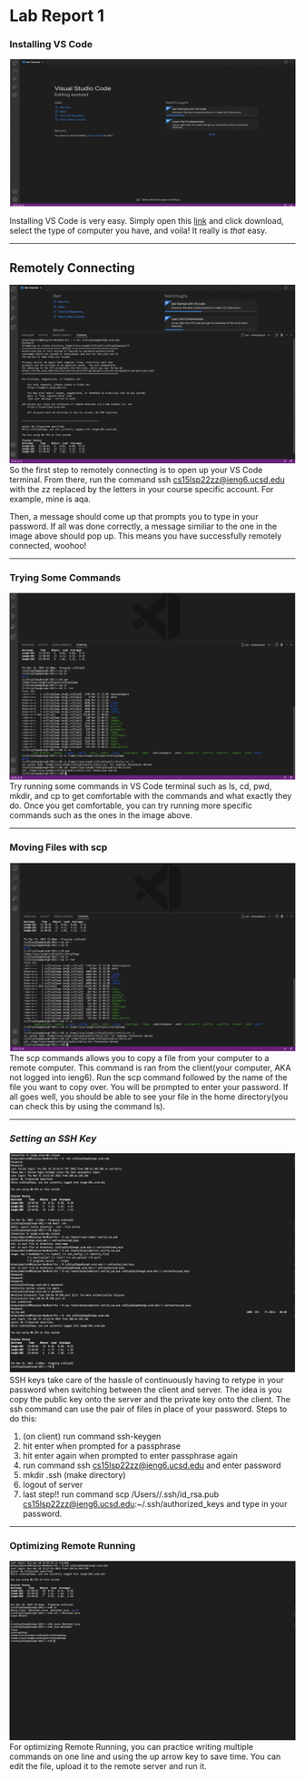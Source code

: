 # Lab Report 1


### **Installing VS Code**
![VS Code](VS%20Code.png)

Installing VS Code is very easy. Simply open this
[link](https://code.visualstudio.com/) and click download, select the type of computer you have, and voila! It really is *that* easy. 


----
## **Remotely Connecting**
![Remotely Connecting](Remotely%20Connecting.png)
So the first step to remotely connecting is to open up your VS Code terminal. From there, run the command ssh cs15lsp22zz@ieng6.ucsd.edu with the zz replaced by the letters in your course specific account. For example, mine is aqa. 

Then, a message should come up that prompts you to type in your password. If all was done correctly, a message similiar to the one in the image above should pop up. This means you have successfully remotely connected, woohoo!


----
### **Trying Some Commands**
![Trying Some Commands](Trying%20Some%20Commands.png)
Try running some commands in VS Code terminal such as ls, cd, pwd, mkdir, and cp to get comfortable with the commands and what exactly they do. Once you get comfortable, you can try running more specific commands such as the ones in the image above. 


---
### **Moving Files with scp**
![Moving Files with scp](Moving%20Files%20with%20scp.png)
The scp commands allows you to copy a file from your computer to a remote computer. This command is ran from the client(your computer, AKA not logged into ieng6). Run the scp command followed by the name of the file you want to copy over. You will be prompted to enter your password. If all goes well, you should be able to see your file in the home directory(you can check this by using the command ls). 

---
### *Setting an SSH Key*
![Setting an SSH Key](Setting%20an%20SSH%20Key.png)
SSH keys take care of the hassle of continuously having to retype in your password when switching between the client and server. The idea is you copy the public key onto the server and the private key onto the client. The ssh command can use the pair of files in place of your password. Steps to do this:

1. (on client) run command ssh-keygen
2. hit enter when prompted for a passphrase
3. hit enter again when prompted to enter passphrase again
4. run command ssh cs15lsp22zz@ieng6.ucsd.edu and enter password
5. mkdir .ssh (make directory)
6. logout of server
7. last step!! run command scp /Users/<user-name>/.ssh/id_rsa.pub
cs15lsp22zz@ieng6.ucsd.edu:~/.ssh/authorized_keys and type in your password.

---
### **Optimizing Remote Running**
![● Optimizing Remote Running](%E2%97%8F%20Optimizing%20Remote%20Running.png)
For optimizing Remote Running, you can practice writing multiple commands on one line and using the up arrow key to save time. You can edit the file, upload it to the remote server and run it. 